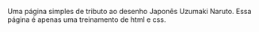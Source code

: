 Uma página simples de tributo ao desenho Japonês Uzumaki Naruto.
Essa página é apenas uma treinamento de html e css.